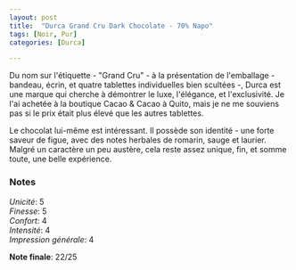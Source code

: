 ```yaml
---
layout: post
title:  "Durca Grand Cru Dark Chocolate - 70% Napo"
tags: [Noir, Pur] 
categories: [Durca]

---
```


Du nom sur l'étiquette - "Grand Cru" - à la présentation de l'emballage - bandeau, écrin, et quatre tablettes individuelles bien scultées -, Durca est une marque qui cherche à démontrer le luxe, l'élégance, et l'exclusivité.
Je l'ai achetée à la boutique Cacao & Cacao à Quito, mais je ne me souviens pas si le prix était plus élevé que les autres tablettes.

Le chocolat lui-même est intéressant. Il possède son identité - une forte saveur de figue, avec des notes herbales de romarin, sauge et laurier. Malgré un caractère un peu austère, cela reste assez unique, fin, et somme toute, une belle expérience.



### Notes

_Unicité_: 5  
_Finesse_: 5  
_Confort_: 4  
_Intensité_: 4  
_Impression générale_: 4  

**Note finale**: 22/25